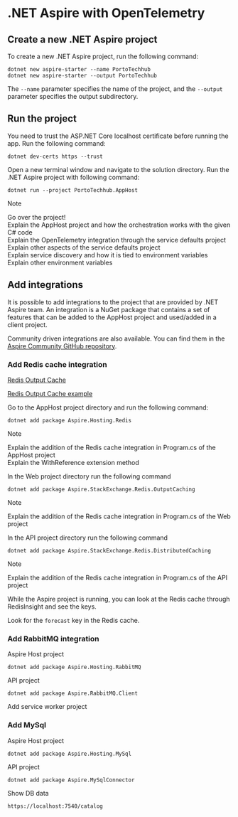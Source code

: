 # .NET Aspire with OpenTelemetry

## Create a new .NET Aspire project

To create a new .NET Aspire project, run the following command:

```
dotnet new aspire-starter --name PortoTechhub
dotnet new aspire-starter --output PortoTechhub
```

The `--name` parameter specifies the name of the project, and the `--output` parameter specifies the output subdirectory.

## Run the project

You need to trust the ASP.NET Core localhost certificate before running the app. Run the following command:

```
dotnet dev-certs https --trust
```

Open a new terminal window and navigate to the solution directory. Run the .NET Aspire project with following command:

```
dotnet run --project PortoTechhub.AppHost
```

> [!NOTE]
> Go over the project!  
> Explain the AppHost project and how the orchestration works with the given C# code  
> Explain the OpenTelemetry integration through the service defaults project  
> Explain other aspects of the service defaults project  
> Explain service discovery and how it is tied to environment variables  
> Explain other environment variables

## Add integrations

It is possible to add integrations to the project that are provided by .NET Aspire team.
An integration is a NuGet package that contains a set of features that can be added to the AppHost project and used/added in a client project.

Community driven integrations are also available. You can find them in the [Aspire Community GitHub repository](https://github.com/CommunityToolkit/Aspire).

### Add Redis cache integration

[Redis Output Cache](https://learn.microsoft.com/en-us/dotnet/aspire/caching/stackexchange-redis-output-caching-integration?tabs=dotnet-cli&pivots=redis)

[Redis Output Cache example](https://learn.microsoft.com/en-us/dotnet/aspire/caching/caching-integrations?tabs=dotnet-cli)

Go to the AppHost project directory and run the following command:

```
dotnet add package Aspire.Hosting.Redis
```

> [!NOTE]
> Explain the addition of the Redis cache integration in Program.cs of the AppHost project  
> Explain the WithReference extension method  

In the Web project directory run the following command

```
dotnet add package Aspire.StackExchange.Redis.OutputCaching
```

> [!NOTE]
> Explain the addition of the Redis cache integration in Program.cs of the Web project  

In the API project directory run the following command

```
dotnet add package Aspire.StackExchange.Redis.DistributedCaching
```

> [!NOTE]
> Explain the addition of the Redis cache integration in Program.cs of the API project  

While the Aspire project is running, you can look at the Redis cache through RedisInsight and see the keys.

Look for the `forecast` key in the Redis cache.

### Add RabbitMQ integration

Aspire Host project

```
dotnet add package Aspire.Hosting.RabbitMQ
```

API project

```
dotnet add package Aspire.RabbitMQ.Client
```

Add service worker project

### Add MySql

Aspire Host project

```
dotnet add package Aspire.Hosting.MySql
```

API project

```
dotnet add package Aspire.MySqlConnector
```

Show DB data

```
https://localhost:7540/catalog
```